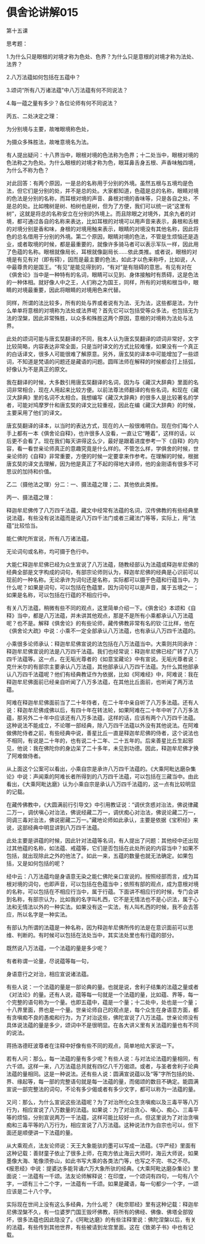 # 俱舍论讲解015

第十五课

思考题：

1.为什么只是眼根的对境才称为色处、色界？为什么只是意根的对境才称为法处、法界？

2.八万法蕴如何包括在五蕴中？

3.颂词“所有八万诸法蕴”中八万法蕴有何不同说法？

4.每一蕴之量有多少？各位论师有何不同说法？

丙五、二处决定之理：

为分别境与主要，故唯眼境称色处，

为摄众多殊胜法，故唯意境名为法。

有人提出疑问：十八界当中，眼根对境的色法称为色界；十二处当中，眼根对境的色法称之为色处。为什么眼根的对境才称为色，眼耳鼻舌身五根、声香味触四境，为什么不称为色？

对此回答：有两个原因，一是总的名称用于分别的外境。虽然五根与五境均是色法，但它们是分别的处，并不是总的处。大家都知道，色蕴是总的名称，眼睛对境的色法是分别的名称，而耳根对境的声音、鼻根对境的香味等，只是各自之处，不是总的处。比如槐树是树、柏树也是树，但为了方便，我们可以统一说“这里有树”，这就是将总的名称安立在分别的外境上。而且除眼之对境外，其余九者的对境，都可通过各自的名称来表达，比如耳根的对境可以用声音来表示，鼻根和舌根的对境分别是香和味，身根的对境用触来表示，眼睛的对境没有其他名称，因此将色的总名借用于分别的外境。第二个原因，眼睛对境的色法，不管是生烦恼还是造业，或者取境的时候，都是最重要的，就像许多骑马者可以表示军队一样，因此用了色蕴的名称。眼根就像局长，耳根就像副局长……依此类推。或者说，眼根的对境是有见有对（即有碍），因而是最主要的色法，如此才以色来称呼，比如说，人中最尊贵的是国王。“有见”是能见得到的，“有对”是有阻碍的意思。有见有对在《俱舍论》当中是一种特有的名词，眼睛可以见到、身体接触时有质碍，这是色法的一种体相。就好像人中之王，人们称之为国王，同样，所有的对境和根当中，眼睛的对境最重要，因此将眼睛的对境用色来代替。

同样，所谓的法比较多，所有的处与界或者说有为法、无为法，这些都是法，为什么单单将意根的对境称为法处或法界呢？首先它可以包括受等众多法，也包括无为法的涅槃，因此非常殊胜，以众多和殊胜这两个原因，意根的对境称为法处与法界。

此处的颂词可能与唐玄奘翻译的不同，我本人认为唐玄奘翻译的颂词非常好，文字比较简略，内容表达非常全面，只是当时译文的方式比较难懂，如果没有一个真正的白话译文，很多人可能很难了解原意。另外，唐玄奘的译本中可能增加了一些颂词，不知道是梵语的问题还是藏语的问题。圆晖法师在解释的时候都会打上括弧，好像认为不是真正的原文。

我在翻译的时候，大多数引用唐玄奘翻译的名词，因为与《藏汉大辞典》里面的名词非常相合，现在人用起来比较方便。以前法尊法师翻译的有些名词，和现在《藏汉大辞典》里的名词不太相合。我想编写《藏汉大辞典》的很多人是比较著名的学者，可能对鸠摩罗什和唐玄奘的译文比较重视，因此在编《藏汉大辞典》的时候，主要采用了他们的译文。

唐玄奘翻译的译本，以当时的表达方式，现在的人一般很难明白。现在你们每个人手上都有一本《俱舍论自释》，也许很多人没看，一直让它“睡着”，这样的话，以后更不会看了。现在我们每天讲得这么少，最好是跟着进度参考一下《自释》的内容，看一看世亲论师真正的意趣究竟是什么样的。不管怎么样，学俱舍的时候，世亲论师的《自释》非常重要，方便的时候一定要拿来作参考。在理解的时候，根据唐玄奘的译文去理解，因为他是真正了不起的得地大译师，他的金刚语有很多不可思议的加持和价值。

乙二（摄他法之理）分二：一、摄法蕴之理；二、其他依此类推。

丙一、摄法蕴之理：

释迦牟尼佛传了八万四千法蕴，藏文中经常有法蕴的名词，汉传佛教的有些经典里说法蕴，有些没有说法蕴而是说八万四千法门或者三藏法门等等，实际上，用“法蕴”比较恰当。

能仁佛陀所宣说，所有八万诸法蕴，

无论词句或名称，均可摄于色行中。

大能仁释迦牟尼佛已经为众生宣说了八万法蕴，随教经部认为法蕴或释迦牟尼佛的经典全部是文字构成的词句，有部宗论师则认为，释迦牟尼佛的经典是心识前可以现前的一种名称。无论承许为词句还是名称，实际都可以摄于色蕴和行蕴当中。为什么呢？如果是词句，可以包括在色蕴里，因为词句可以是声音，属于五境之一；如果是名称，可以包括在行蕴的不相应行中。

有关八万法蕴，稍微有些不同的观点，这里简单介绍一下。《俱舍论》本颂和《自释》当中，都是八万法蕴，并未讲其他观点，那是不是所有小乘都承认八万法蕴呢？也不是。解释《俱舍论》的有些论师，藏传佛教非常有名的钦·江比样，他在《俱舍论大疏》中说：小乘不一定全部承认八万法蕴，也有承认八万四千法蕴的。

小乘很多论师承认：释迦牟尼佛宣说的法包括在八万法蕴当中。大乘则共同承许：释迦牟尼佛宣说的法是八万四千法蕴。我们也经常说：释迦牟尼佛已经广转了八万四千法蕴等。这一点，在无垢光尊者的《如意宝藏论》中有宣说。无垢光尊者说：克什米尔的有部宗主要承认八万法蕴，其他部承认八万四千法蕴。为什么其他部承认八万四千法蕴呢？他们有经典教证作为依据，比如《阿难经》中，阿难说：我在释迦牟尼佛面前已经亲自听闻了八万多法蕴，在其他比丘面前，也听闻了两万法蕴。

阿难在释迦牟尼佛面前当了二十年侍者，在二十年中亲自听了八万多法蕴。还有人说：释迦牟尼佛成佛以后，有四十年在转法轮，如果阿难在二十年中听了八万多法蕴，那另外二十年中应该还有八万多法蕴，这样的话，应该有两个八万四千法蕴。这种说法不能成立，不论哪一部经典，除八万四千法蕴以外没有其他说法。在阿难做佛陀侍者之前，有些经典中说，善星比丘一直是释迦牟尼佛的侍者，这个说法也不相同，有说是二十年的，也有说二十二年、二十五年的。后来善星比丘生起邪见，他说：我在佛陀你的身边呆了二十多年，未见到功德。因此，释迦牟尼佛才换了阿难做侍者。

从上面这个公案可以看出，小乘自宗是承许八万四千法蕴的。《大乘阿毗达磨杂集论》中说：声闻乘的阿难长者所得到的八万四千法蕴，可以包括在三藏当中。由此看出，《大乘阿毗达磨》认为小乘自宗是承认八万四千法蕴的，这一点有比较明显的记载。

在藏传佛教中，《大圆满前行引导文》中引用教证说：“调伏贪惑对治法，佛说律藏二万一，调伏嗔心对治法，佛说经藏二万一，调伏痴心对治法，佛说论藏二万一，同调三毒对治法，佛说密藏二万一。”藏地论师如此承认，主要是依据《宝积经》来说，这部经典中明显讲到八万四千法蕴。

此处主要是讲蕴的时候，因此针对法蕴等名词，有人提出了问题：其他经中还出现过其他蕴的名称，如法蕴、戒蕴等，它们是否包括在此处所说的内容当中？如果不包括，就出现除此之外的他法了。如此一来，五蕴的数量也就无法确定。如果包括，又是如何包括的呢？

经中云：八万法蕴均是身语意无染之能仁佛陀亲口宣说的。按照经部而言，成为耳根对境的词句，也即声音，可以包括在色蕴当中；依照有部的观点，成为意根对境的名称，可以包括在不相应行当中，属于行蕴。下面讲不相应行的时候，专门会讲到名称，有部宗认为，比如我的名字叫札西，它不是无情法也不是心识法，属于心法和无情法以外的一种实法。如果没有这一实法，有人叫札西的时候，我不会去答应，所以名字是一种实法。

有部认为所谓的法蕴是一种名称，因为释迦牟尼佛所传的法是在意识面前可以思维、判断的。有时候可以包括在法处当中，其实法处里也有行蕴的部分。

既然说八万法蕴，一个法蕴的量是多少呢？

有者称谓一论量，尽说蕴等每一句，

身语意行之对治，相应宣说诸法蕴。

有些人说：一个法蕴的量是一部论典的量。也就是说，舍利子结集的法蕴之量或者《对法论》的量。还有人说，蕴等每一句就是一个法蕴的量，比如蕴、界等，每一个完整的语句称为一个量。也即五蕴中，蕴是一个量；十二处中，处也是一个量；十八界里面，界也是一个量。世亲论师自己的观点是，每个众生在身语意方面，都有贪嗔痴不良的愚痴和行为，为了对治这些，佛陀宣说了八万法蕴。世亲论师没有具体说法蕴的量是多少，颂词中不是很明显。在各大讲义里有关法蕴的量也有不同的说法。

蒋扬洛德旺波尊者在注释中好像有些不同的观点，简单地给大家说一下。

若有人问：那么，每一法蕴的量有多少呢？有些人说：与对法论法蕴的量相同，有六千颂。这样一来，八万法蕴总共就有四亿八千万偈颂。或者，与圣者舍利子论典法蕴的量相同。这是一种说法。还有些人说：圆满宣说蕴以及“等”字所包括的处、界、缘起等，每一部的完整语句就是每一法蕴的量，而偈颂的数目不确定。能圆满宣说一部完整法的词句，不论有多少偈或者有多少文字，都可以称为一法蕴的量。

又问：那么，为什么宣说这些法蕴呢？为了对治所化众生贪嗔痴以及三毒平等八万行为，相应宣说了八万数量的法蕴。如果说：为了对治贪心、嗔心、痴心、三毒平等的烦恼，分别宣说两万一千法蕴，这样可能比较好一点。但这里说为了对治贪嗔痴和三毒平等的八万行为，相应宣说了八万法蕴。这种说法作为自宗也可以，但下面还是顺便讲一下法蕴的量。

从大乘观点，法友论师说：天王大象能驮的墨可以写成一法蕴。《华严经》里面有这种记载：善财童子依止了很多上师，在南方依止海云大师时，海云大师说，如果墨像大海、笔像须弥山，如此书写大乘的各类法门等，也写之不完、书之不尽。《报恩经》中说：提婆达多能背诵六万大象所驮的经典。《大乘阿毗达磨杂集论》里面说：一法蕴有一千颂。法友论师解释说：在印度，一个颂词有四句，一句有八个字，一颂有三十二个字，一法蕴有一千颂。如果是藏语，每一句都少一个字，一颂应该是二十八个字。

实际现在世间上没有这么多经典，为什么呢？《毗奈耶经》里有这种记载：释迦牟尼佛涅槃不久，有一位婆罗门国王毁坏佛教，将所有的佛经、佛像、佛塔全部毁坏，很多法蕴也因此隐没了。《阿毗达磨》的有些注释里说：佛陀涅槃以后，有关的法蕴，有些传到其他世界，有些被请到龙宫里面。这在《致弟子书》中也有记载。

